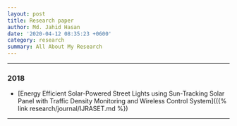 ```yaml
---
layout: post
title: Research paper
author: Md. Jahid Hasan
date: '2020-04-12 08:35:23 +0600'
category: research
summary: All About My Research
---
```


_________________________________________________________________________


### 2018
* [Energy Efficient Solar-Powered Street Lights using Sun-Tracking Solar Panel with Traffic Density Monitoring and Wireless Control System](({% link research/journal/IJRASET.md %})



_________________________________________________________________________
